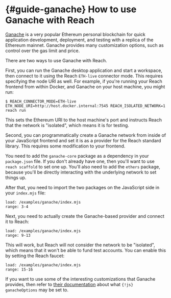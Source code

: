 


# {#guide-ganache} How to use Ganache with Reach

[Ganache](https://www.trufflesuite.com/ganache) is a very popular Ethereum personal blockchain for quick application development, deployment, and testing with a replica of the Ethereum mainnet.
Ganache provides many customization options, such as control over the gas limit and price.

There are two ways to use Ganache with Reach.

First, you can run the Ganache desktop application and start a workspace, then connect to it using the Reach `ETH-live` connector mode.
This requires specifying the node URI as well.
For example, if you're running your Reach frontend from within Docker, and Ganache on your host machine, you might run:

```
$ REACH_CONNECTOR_MODE=ETH-live ETH_NODE_URI=http://host.docker.internal:7545 REACH_ISOLATED_NETWORK=1 reach run
```

This sets the Ethereum URI to the host machine's port and instructs Reach that the network is "isolated", which means it is for testing.

Second, you can programmatically create a Ganache network from inside of your JavaScript frontend and set it is as a provider for the Reach standard library.
This requires some modification to your frontend.

You need to add the `ganache-core` package as a dependency in your `package.json` file.
If you don't already have one, then you'll want to use `reach scaffold` to set one up.
You'll also need to add the `ethers` package, because you'll be directly interacting with the underlying network to set things up.

After that, you need to import the two packages on the JavaScript side in your `index.mjs` file:
```
load: /examples/ganache/index.mjs
range: 3-4
```


Next, you need to actually create the Ganache-based provider and connect it to Reach:
```
load: /examples/ganache/index.mjs
range: 9-13
```


This will work, but Reach will not consider the network to be "isolated", which means that it won't be able to fund test accounts.
You can enable this by setting the Reach faucet:
```
load: /examples/ganache/index.mjs
range: 15-16
```


If you want to use some of the interesting customizations that Ganache provides, then refer to [their documentation](https://github.com/trufflesuite/ganache/tree/master#options) about what `{!js} ganacheOptions` may be set to.
